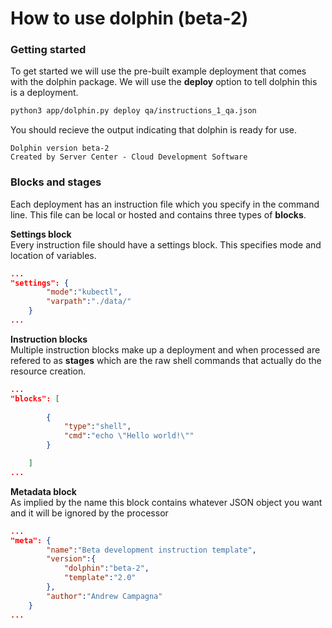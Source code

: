 # How to use dolphin (beta-2)

### Getting started

To get started we will use the pre-built example deployment that
comes with the dolphin package. We will use the **deploy** option
to tell dolphin this is a deployment.
```bash
python3 app/dolphin.py deploy qa/instructions_1_qa.json
```

You should recieve the output indicating that dolphin is ready for use.
```
Dolphin version beta-2
Created by Server Center - Cloud Development Software
```

### Blocks and stages

Each deployment has an instruction file which you specify in the command
line. This file can be local or hosted and contains three types of **blocks**.

**Settings block**\
Every instruction file should have a settings block. This specifies mode
and location of variables.

```json
...
"settings": {
		"mode":"kubectl",
		"varpath":"./data/"
	}
...
```

**Instruction blocks**\
Multiple instruction blocks make up a deployment and when processed are refered
to as **stages** which are the raw shell commands that actually do the resource
creation.

```json
...
"blocks": [
		
		{
			"type":"shell",
			"cmd":"echo \"Hello world!\""
		}

	]
...
```

**Metadata block**\
As implied by the name this block contains whatever JSON object you want and it
will be ignored by the processor

```json
...
"meta": {
		"name":"Beta development instruction template",
		"version":{
			"dolphin":"beta-2",
			"template":"2.0"
		},
		"author":"Andrew Campagna"
	}
...
```




